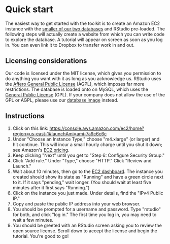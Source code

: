 # Quick start

The easiest way to get started with the toolkit is to create an Amazon EC2 instance with the [smaller of our two databases](http://990.charitynavigator.org/clone-database) and RStudio pre-loaded. The following steps will actually create a website from which you can write code to explore the database. A tutorial will appear on screen as soon as you log in. You can even link it to Dropbox to transfer work in and out.

## Licensing considerations

Our code is licensed under the MIT license, which gives you permission to do anything you want with it as long as you acknowledge us. RStudio uses the [Affero General Public License](https://www.gnu.org/licenses/agpl-3.0.en.html) (AGPL), which imposes far more restrictions. The database is loaded onto on MySQL, which uses the [General Public License](https://www.gnu.org/licenses/gpl-3.0.en.html) (GPL). If your company does not allow the use of the GPL or AGPL, please use our [database image](http://990.charitynavigator.org/clone-database) instead.

## Instructions

1. Click on this link: https://console.aws.amazon.com/ec2/home?region=us-east-1#launchAmi=ami-7a9c6c6c
1. Under "Choose an Instance Type," choose "m4.xlarge" (or larger) and hit continue. This will incur a small hourly charge until you shut it down; see Amazon's [EC2 pricing](https://aws.amazon.com/ec2/pricing/on-demand/). 
1. Keep clicking "Next" until you get to "Step 6: Configure Security Group."
1. Click "Add rule." Under "Type," choose "HTTP." Click "Review and Launch."
1. Wait about 10 minutes, then go to the [EC2 dashboard](https://console.aws.amazon.com/ec2). The instance you created should show its state as "Running" and have a green circle next to it. If it says "pending," wait longer. (You should wait at least five minutes after it first says "Running.")
1. Click on the instance you just made. Under details, find the "IPv4 Public IP."
1. Copy and paste the public IP address into your web browser. 
1. You should be prompted for a username and password. Type "rstudio" for both, and click "log in." The first time you log in, you may need to wait a few minutes.
1. You should be greeted with an RStudio screen asking you to review the open source license. Scroll down to accept the license and begin the tutorial. You're good to go!
